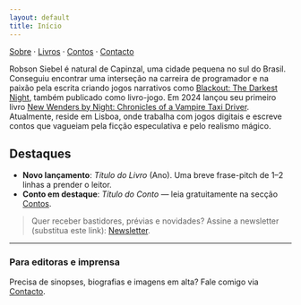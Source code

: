 ```yaml
---
layout: default
title: Início
---
```

<!-- Substitua os textos abaixo pelo seu conteúdo. -->
[Sobre](sobre.md) · [Livros](livros.md) · [Contos](contos.md) · [Contacto](contacto.md)

Robson Siebel é natural de Capinzal, uma cidade pequena no sul do Brasil. Conseguiu encontrar uma interseção na carreira de programador e na paixão pela escrita criando jogos narrativos como [Blackout: The Darkest Night](https://store.steampowered.com/app/875400/Blackout_The_Darkest_Night/), também publicado como livro-jogo. Em 2024 lançou seu primeiro livro [New Wenders by Night: Chronicles of a Vampire Taxi Driver](https://www.amazon.com/New-Wenders-Night-Chronicles-Vampire-ebook/dp/B0DJKZDL8Y). Atualmente, reside em Lisboa, onde trabalha com jogos digitais e escreve contos que vagueiam pela ficção especulativa e pelo realismo mágico.


## Destaques
- **Novo lançamento**: *Título do Livro* (Ano). Uma breve frase-pitch de 1–2 linhas a prender o leitor.
- **Conto em destaque**: *Título do Conto* — leia gratuitamente na secção [Contos](contos.md).

> Quer receber bastidores, prévias e novidades? Assine a newsletter (substitua este link): [Newsletter](#).

---
### Para editoras e imprensa
Precisa de sinopses, biografias e imagens em alta? Fale comigo via [Contacto](contacto.md).
